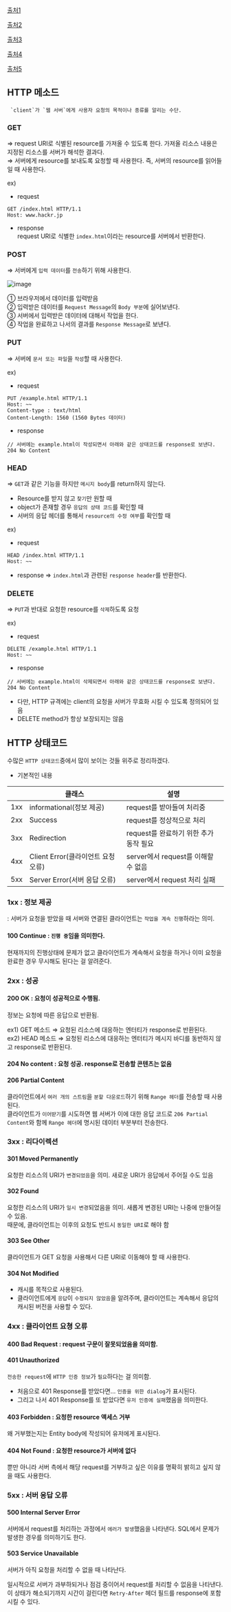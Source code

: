 [출처1](./CS/Network/chapter2.md)

[출처2](./CS/Network/chapter4.md)

[출처3](https://medium.com/@lyhlg0201/http-method-d561b77df7)

[출처4](https://www.whatap.io/ko/blog/40/)

[출처5](https://developer.mozilla.org/en-US/docs/Web/HTTP/Status#redirection_messages)

## HTTP 메소드 
```
 `client`가 `웹 서버`에게 사용자 요청의 목적이나 종류를 알리는 수단. 
```
 
### GET

⇒ request URI로 식별된 resource를 가져올 수 있도록 한다. 가져올 리소스 내용은 지정된 리소스를 서버가 해석한 결과다.   
⇒ 서버에게 resource를 보내도록 요청할 때 사용한다. 즉, 서버의 resource를 읽어들일 때 사용한다. 

ex)   
- request
```
GET /index.html HTTP/1.1
Host: www.hackr.jp
```
- response  
request URI로 식별한 `index.html`이라는 resource를 서버에서 반환한다. 

### POST 

⇒ 서버에게 `입력 데이터`를 `전송`하기 위해 사용한다. 

![image](https://user-images.githubusercontent.com/64796257/193962405-b4a5c57e-1c42-4c33-8142-d7e7c4475814.png)

① 브라우저에서 데이터를 입력받음  
② 입력받은 데이터를 `Request Message`의 `Body 부분`에 실어보낸다.  
③ 서버에서 입력받은 데이터에 대해서 작업을 한다.  
④ 작업을 완료하고 나서의 결과를 `Response Message`로 보낸다.

### PUT

⇒ 서버에 `문서 또는 파일`을 `작성`할 때 사용한다. 

ex)  
- request
``` 
PUT /example.html HTTP/1.1
Host: ~~
Content-type : text/html
Content-Length: 1560 (1560 Bytes 데이터) 
```

- response 
```
// 서버에는 example.html이 작성되면서 아래와 같은 상태코드를 response로 보낸다.
204 No Content 
```

### HEAD 

⇒ `GET`과 같은 기능을 하지만 `메시지 body`를 return하지 않는다.

- Resource를 받지 않고 `찾기`만 원할 때 
- object가 존재할 경우 `응답의 상태 코드`를 확인할 때
- 서버의 응답 헤더를 통해서 `resource의 수정 여부`를 확인할 때 

ex)  
- request
```
HEAD /index.html HTTP/1.1
Host: ~~ 
```

- response ⇒ `index.html`과 관련된 `response header`를 반환한다. 

### DELETE 

⇒ `PUT`과 반대로 요청한 resource를 `삭제`하도록 요청  

ex)  
- request
```
DELETE /example.html HTTP/1.1 
Host: ~~ 
```

- response 
```
// 서버에는 example.html이 삭제되면서 아래와 같은 상태코드를 response로 보낸다.
204 No Content 
```

- 다만, HTTP 규격에는 client의 요청을 서버가 무효화 시킬 수 있도록 정의되어 있음
- DELETE method가 항상 보장되지는 않음

## HTTP 상태코드 

수많은 `HTTP 상태코드`중에서 많이 보이는 것들 위주로 정리하겠다. 

- 기본적인 내용  

|  | 클래스 | 설명 |
| --- | --- | --- | 
| 1xx | informational(정보 제공) | request를 받아들여 처리중 | 
| 2xx | Success | request를 정상적으로 처리 | 
| 3xx | Redirection | request를 완료하기 위한 추가 동작 필요 | 
| 4xx | Client Error(클라이언트 요청 오류) | server에서 request를 이해할 수 없음 | 
| 5xx | Server Error(서버 응답 오류) | server에서 request 처리 실패 |

### 1xx : 정보 제공 

: 서버가 요청을 받았을 때 서버와 연결된 클라이언트는 `작업을 계속 진행`하라는 의미. 

#### 100 Continue : `진행 중`임을 의미한다. 

현재까지의 진행상태에 문제가 없고 클라이언트가 계속해서 요청을 하거나 이미 요청을 완료한 경우 무시해도 된다는 걸 알려준다. 

### 2xx : 성공

#### 200 OK : 요청이 성공적으로 수행됨. 

정보는 요청에 따른 응답으로 반환됨. 

ex1) GET 메소드 ⇒ 요청된 리소스에 대응하는 엔터티가 response로 반환된다.  
ex2) HEAD 메소드 ⇒ 요청된 리소스에 대응하는 엔터티가 메시지 바디를 동반하지 않고 response로 반환된다.  

#### 204 No content : 요청 성공. response로 전송할 콘텐츠는 없음

#### 206 Partial Content 

클라이언트에서 `여러 개의 스트림`을 `분할 다운로드`하기 위해 `Range 헤더`를 전송할 때 사용된다.  
클라이언트가 `이어받기`를 시도하면 웹 서버가 이에 대한 응답 코드로 `206 Partial Content`와 함께 `Range 헤더`에 명시된 데이터 부분부터 전송한다. 

### 3xx : 리다이렉션

#### 301 Moved Permanently 

요청한 리소스의 URI가 `변경되었음`을 의미. 새로운 URI가 응답에서 주어질 수도 있음 

#### 302 Found 

요청한 리소스의 URI가 `일시 변경`되었음을 의미. 새롭게 변경된 URI는 나중에 만들어질 수 있음.  
때문에, 클라이언트는 이후의 요청도 반드시 `동일한 URI`로 해야 함

#### 303 See Other 

클라이언트가 GET 요청을 사용해서 다른 URI로 이동해야 할 때 사용한다. 

#### 304 Not Modified 

- 캐시를 목적으로 사용된다.
- 클라이언트에게 `응답`이 `수정되지 않았음`을 알려주며, 클라이언트는 계속해서 응답의 캐시된 버전을 사용할 수 있다.


### 4xx : 클라이언트 요쳥 오류

#### 400 Bad Request : request 구문이 잘못되었음을 의미함. 

#### 401 Unauthorized 

`전송한 request`에 `HTTP 인증 정보`가 `필요`하다는 걸 의미함. 

- 처음으로 401 Response를 받았다면... `인증을 위한 dialog`가 표시된다.
- 그리고 나서 401 Response를 또 받았다면 `유저 인증에 실패`했음을 의미한다.

#### 403 Forbidden : 요청한 resource 액세스 거부 

왜 거부했는지는 Entity body에 작성되어 유저에게 표시된다. 

#### 404 Not Found : 요청한 resource가 서버에 없다

뿐만 아니라 서버 측에서 해당 request를 거부하고 싶은 이유를 명확히 밝히고 싶지 않을 때도 사용한다.

### 5xx : 서버 응답 오류

#### 500 Internal Server Error 

서버에서 request를 처리하는 과정에서 `에러가 발생`했음을 나타낸다. SQL에서 문제가 발생한 경우를 의미하기도 한다.

#### 503 Service Unavailable 

서버가 아직 요청을 처리할 수 없을 때 나타난다. 

일시적으로 서버가 과부하되거나 점검 중이어서 request를 처리할 수 없음을 나타낸다.  
이 상태가 해소되기까지 시간이 걸린다면 `Retry-After` 헤더 필드를 response에 포함시킬 수 있다. 























